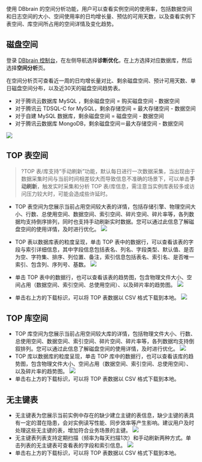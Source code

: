 使用 DBbrain 的空间分析功能，用户可以查看实例空间的使用率，包括数据空间和日志空间的大小、空间使用率的日均增长量、预估的可用天数，以及查看实例下表空间、库空间所占用的空间详情及变化趋势。

## 磁盘空间
登录 [DBbrain 控制台](https://console.cloud.tencent.com/dbbrain/slow-sql)，在左侧导航选择**诊断优化**，在上方选择对应数据库，然后选择**空间分析**页。

在空间分析页可查看近一周的日均增长量对比、剩余磁盘空间、预计可用天数、单日磁盘空间分布，以及近30天的磁盘空间趋势表。
- 对于腾讯云数据库 MySQL ，剩余磁盘空间 = 购买磁盘空间 - 数据空间 
- 对于腾讯云 TDSQL-C for MySQL，剩余存储空间 = 最大存储空间 - 数据空间
- 对于自建 MySQL 数据库，剩余磁盘空间 = 磁盘空间 - 数据空间
- 对于腾讯云数据库 MongoDB，剩余磁盘空间＝最大存储空间 - 数据空间

![](https://main.qcloudimg.com/raw/a3d6836fb9becb446b88af49b94e61ee.png)

## TOP 表空间
>?TOP 表/库支持“手动刷新”功能，默认每日进行一次数据采集，当出现由于数据采集时间与当前时间相差较大而导致信息不准确的场景下，可以单击**手动刷新**，触发实时采集和分析 TOP 表/库信息，需注意当实例库表较多或访问压力较大时，可能会造成些许延时。

- TOP 表空间为您展示当前占用空间较大表的详情，包括存储引擎、物理空间大小、行数、总使用空间、数据空间、索引空间、碎片空间、碎片率等，各列数据均支持倒序排列，同时也支持手动刷新实时数据。您可以通过此信息了解磁盘空间的使用详情，及时进行优化。
  ![](https://main.qcloudimg.com/raw/092db54c9b6d97d3b6a4c7a4fa850fa1.png)

- TOP 表以数据库表的粒度呈现，单击 TOP 表中的数据行，可以查看该表的字段与索引详细信息，其中字段信息包括表名、列名、字段类型、默认值、是否为空、字符集、排序、列位置、备注，索引信息包括表名、索引名、是否唯一索引、包含列、序列号、基数。
  ![](https://main.qcloudimg.com/raw/3226f6479cd684756802e9590a5d2c49.png)

- 单击 TOP 表中的数据行，也可以查看该表的趋势图，包含物理文件大小、空间占用（数据空间、索引空间、总使用空间）、以及碎片率的趋势图。
  ![](https://main.qcloudimg.com/raw/411afb0ed280ccf5311c70b9601e7977.png)

- 单击右上方的下载标识，可以将 TOP 表数据以 CSV 格式下载到本地。
  ![](https://qcloudimg.tencent-cloud.cn/raw/a601bf497e35dc241c4c80e50038f822.png)
## TOP 库空间
- TOP 库空间为您展示当前占用空间较大库的详情，包括物理文件大小、行数、总使用空间、数据空间、索引空间、碎片空间、碎片率等，各列数据均支持倒叙排列。您可以通过此信息了解磁盘空间的使用详情，及时进行优化。 
  ![](https://main.qcloudimg.com/raw/ac49241693a5c7f83d5cbf9ad22f249d.png)
- TOP 库以数据库的粒度呈现，单击 TOP 库中的数据行，也可以查看该库的趋势图，包含物理文件大小、空间占用（数据空间、索引空间、总使用空间）、以及碎片率的趋势图。
    ![](https://main.qcloudimg.com/raw/3e4a7776b1d53c419de82a8ce92d73f7.png)
- 单击右上方的下载标识，可以将 TOP 表数据以 CSV 格式下载到本地。
## 无主键表
- 无主键表为您展示当前实例中存在的缺少建立主键的表信息，缺少主键的表具有一定的潜在隐患，会对实例读写性能、同步效率等产生影响。建议用户及时处理这些无主键的表，增加符合业务场景的主键。
![](https://main.qcloudimg.com/raw/d73238a762828f09cb17f56032e4d120.png)
- 无主键表列表支持定期扫描（频率为每天扫描1次）和手动刷新两种方式。单击列表的无主键表可查看表的字段和索引信息。
![](https://main.qcloudimg.com/raw/d13c0ce8b223052d7c27e52ee353ab2e.png)
- 单击右上方的下载标识，可以将 TOP 表数据以 CSV 格式下载到本地。